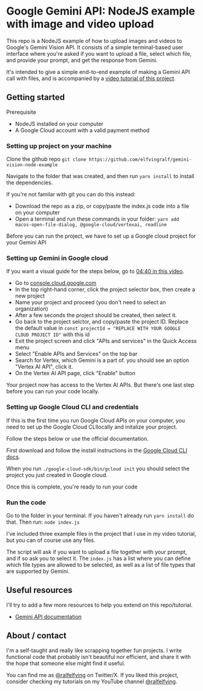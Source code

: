 # Google Gemini API: NodeJS example with image and video upload

This repo is a NodeJS example of how to upload images and videos to Google's Gemini Vision API. It consists of a simple terminal-based user interface where you're asked if you want to upload a file, select which file, and provide your prompt, and get the response from Gemini.

It's intended to give a simple end-to-end example of making a Gemini API call with files, and is accompanied by a [video tutorial of this project](https://www.youtube.com/watch?v=y2MNU8SCiKQ).

## Getting started

Prerequisite

- NodeJS installed on your computer
- A Google Cloud account with a valid payment method

### Setting up project on your machine

Clone the github repo
`git clone https://github.com/elfvingralf/gemini-vision-node-example`

Navigate to the folder that was created, and then run `yarn install` to install the dependencies.

If you're not familar with git you can do this instead:

- Download the repo as a zip, or copy/paste the index.js code into a file on your computer
- Open a terminal and run these commands in your folder:
  `yarn add macos-open-file-dialog, @google-cloud/vertexai, readline`

Before you can run the project, we have to set up a Google cloud project for your Gemini API

### Setting up Gemini in Google cloud

If you want a visual guide for the steps below, go to [04:40 in this video](https://www.youtube.com/watch?v=y2MNU8SCiKQ).

- Go to [console.cloud.google.com](https://console.cloud.google.com/)
- In the top right-hand corner, click the project selector box, then create a new project
- Name your project and proceed (you don't need to select an organization)
- After a few seconds the project should be created, then select it.
- Go back to the project selctor, and copy/paste the project ID. Replace the default value in `const projectId = "REPLACE WITH YOUR GOOGLE CLOUD PROJECT ID"` with this id
- Exit the project screen and click "APIs and services" in the Quick Access menu
- Select "Enable APIs and Services" on the top bar
- Search for Vertex, which Gemini is a part of. you should see an option "Vertex AI API", click it.
- On the Vertex AI API page, click "Enable" button

Your project now has access to the Vertex AI APIs. But there's one last step before you can run your code locally.

### Setting up Google Cloud CLI and credentials

If this is the first time you run Google Cloud APIs on your computer, you need to set up the Google Cloud CLIlocally and initalize your project.

Follow the steps below or use the official documentation.

First download and follow the install instructions in the [Google Cloud CLI docs](https://cloud.google.com/sdk/gcloud).

When you run `./google-cloud-sdk/bin/gcloud init` you should select the project you just created in Google cloud.

Once this is complete, you're ready to run your code

### Run the code

Go to the folder in your terminal. If you haven't already run `yarn install` do that. Then run:
`node index.js`

I've included three example files in the project that I use in my video tutorial, but you can of course use any files.

The script will ask if you want to upload a file together with your prompt, and if so ask you to select it. The `index.js` has a list where you can define which file types are allowed to be selected, as well as a list of file types that are supported by Gemini.

## Useful resources

I'll try to add a few more resources to help you extend on this repo/tutorial.

- [Gemini API documentation](https://cloud.google.com/vertex-ai/docs/generative-ai/model-reference/gemini)

## About / contact

I'm a self-taught and really like scrapping together fun projects. I write functional code that probably isn't beautiful nor efficient, and share it with the hope that someone else might find it useful.

You can find me as [@ralfelfving](https://twitter.com/ralfelfving) on Twitter/X. If you liked this project, consider checking my tutorials on my YouTube channel [@ralfelfving](https://www.youtube.com/@ralfelfving).
